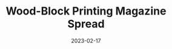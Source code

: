 ---
index: 7
weight: 1
images:
- /images/love/christmas.jpg
title: Wood-Block Printing Magazine Spread
date: 2023-02-17
tags:
- love # homepage
- archive # all posts
---